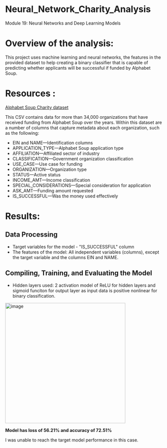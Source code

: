 # Neural_Network_Charity_Analysis
Module 19: Neural Networks and Deep Learning Models

# Overview of the analysis: 

This project uses machine learning and neural networks, the features in the provided dataset to help creating a binary classifier that is capable of predicting whether applicants will be successful if funded by Alphabet Soup.

# Resources : 
[Alphabet Soup Charity dataset](https://github.com/kritika2604/Neural_Network_Charity_Analysis/blob/main/Resources/charity_data.csv)

This CSV contains data for more than 34,000 organizations that have received funding from Alphabet Soup over the years. Within this dataset are a number of columns that capture metadata about each organization, such as the following:

- EIN and NAME—Identification columns
- APPLICATION_TYPE—Alphabet Soup application type
- AFFILIATION—Affiliated sector of industry
- CLASSIFICATION—Government organization classification
- USE_CASE—Use case for funding
- ORGANIZATION—Organization type
- STATUS—Active status
- INCOME_AMT—Income classification
- SPECIAL_CONSIDERATIONS—Special consideration for application
- ASK_AMT—Funding amount requested
- IS_SUCCESSFUL—Was the money used effectively

# Results: 
## Data Processing
- Target variables for the model - "IS_SUCCESSFUL" column
- The features of the model: All independent variables (columns), except the target variable and the columns EIN and NAME.

## Compiling, Training, and Evaluating the Model
- Hidden layers used: 2  activation model of ReLU for hidden layers and sigmoid funciton for output layer as input data is positive nonlinear for binary classification.
<img width="384" alt="image" src="https://user-images.githubusercontent.com/94858846/171048137-a79d2434-a872-46be-8ceb-cbfca99a1f1f.png">

**Model has loss of 56.21% and accuracy of 72.51%**

I was unable to reach the target model performance in this case. 


 
